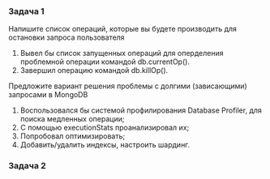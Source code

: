 ### Задача 1

Напишите список операций, которые вы будете производить для остановки запроса пользователя

1. Вывел бы список запущенных операций для оперделения проблемной операции командой db.currentOp().
2. Завершил операцию командой db.killOp(<opId>).

Предложите вариант решения проблемы с долгими (зависающими) запросами в MongoDB

1. Воспользовался бы системой профилирования Database Profiler, для поиска медленных операции;
2. С помощью executionStats проанализировал их;
3. Попробовал оптимизировать;
4. Добавить/удалить индексы, настроить шардинг.

### Задача 2
